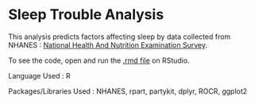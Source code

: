 # Sleep Trouble Analysis

This analysis predicts factors affecting sleep by data collected from NHANES : [National Health And Nutrition Examination Survey](https://www.cdc.gov/nchs/nhanes/index.htm).

To see the code, open and run the [.rmd file](SleepTrouble_Analysis.Rmd) on RStudio.

Language Used : R

Packages/Libraries Used : NHANES, rpart, partykit, dplyr, ROCR, ggplot2
